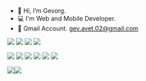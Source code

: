 - 👋 Hi, I’m Gevorg.
- 💻 I'm Web and Mobile Developer.
- 📩 Gmail Account. gev.avet.02@gmail.com




<code><img src="https://img.shields.io/badge/javascript-%25.svg?style=for-the-badge&logo=javascript&color=black"></code>
<code><img src="https://img.shields.io/badge/typescript-%25.svg?style=for-the-badge&logo=typescript&logoColor=white&color=blue"></code>
<code><img src="https://img.shields.io/badge/react.js-%25.svg?style=for-the-badge&logo=react&logoColor=skyblue&color=black"></code>
<code><img src="https://img.shields.io/badge/react%20native-%25.svg?style=for-the-badge&logo=react&logoColor=skyblue&color=black"></code>
</p style="height: 20px">
<code><img src="https://img.shields.io/badge/android-%25.svg?style=for-the-badge&logo=android&logoColor=green&color=black"></code>
<code><img src="https://img.shields.io/badge/ios-%25.svg?style=for-the-badge&logo=apple&logoColor=white&color=black"></code>
<code><img src="https://img.shields.io/badge/next.js-%25.svg?style=for-the-badge&logo=next.js&logoColor=white&color=black"></code>
<code><img src="https://img.shields.io/badge/node.js-%25.svg?style=for-the-badge&logo=node.js&logoColor=white&color=5fa04f"></code>
<code><img src="https://img.shields.io/badge/kotlin-4faf53.svg?style=for-the-badge&logo=kotlin&color=black"></code>
<code><img src="https://img.shields.io/badge/sql-%25.svg?style=for-the-badge&logo=sql&logoColor=white&color=black"></code>

</p style="height:20px">

[![](https://github-readme-stats.vercel.app/api/top-langs/?username=gev2002&layout=compact&&theme=transparent&hide_border=true)](https://github.com/gev2002)![](https://github-stats-alpha.vercel.app/api?username=gev2002&cc=000&tc=fff&ic=fff&bc=000) 


 




